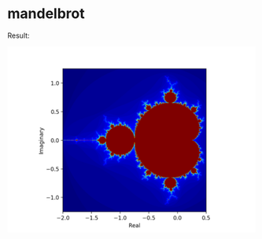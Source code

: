 # mandelbrot

Result:

![alt text](https://github.com/JordanCoblin/mandelbrot/blob/master/jet_colormap.png)
